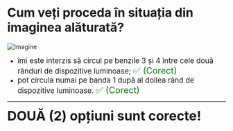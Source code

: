 # Cum veți proceda în situația din imaginea alăturată?

![Imagine](https://www.arr-atestate.ro/upload/img/questions/img/cum-veti-proceda-in-situatia-din-imaginea-alaturata.jpg)

- <span style="font-size: larger;">îmi este interzis să circul pe benzile 3 și 4 între cele două rânduri de dispozitive luminoase; <span style="color: green; font-size: larger;">✅ (Corect)</span></span>
- <span style="font-size: larger;">pot circula numai pe banda 1 după al doilea rând de dispozitive luminoase. <span style="color: green; font-size: larger;">✅ (Corect)</span></span>

---

<span style="font-size: 30px; font-weight: bold;">**DOUĂ (2) opțiuni sunt corecte!**</span>